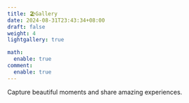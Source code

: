 ```yaml
---
title: 🏖Gallery
date: 2024-08-31T23:43:34+08:00
draft: false
weight: 4
lightgallery: true

math:
  enable: true
comment:
  enable: true
---
```

Capture beautiful moments and share amazing experiences.
